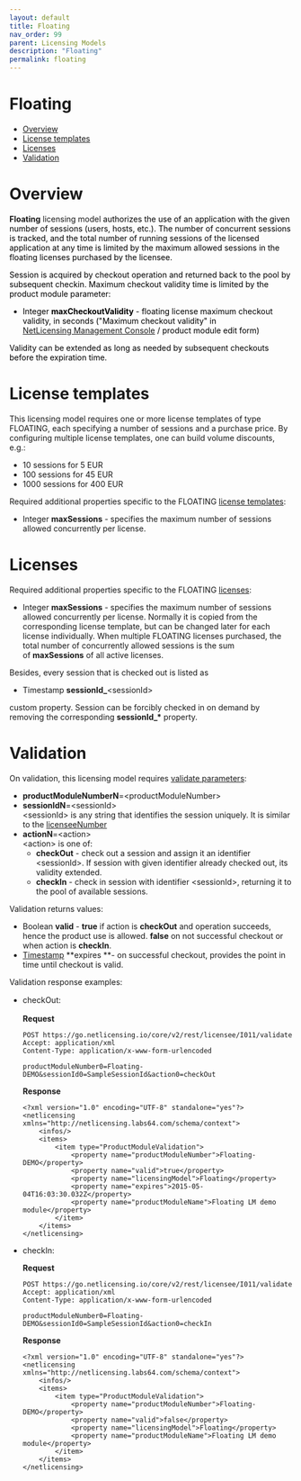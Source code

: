 ```yaml
---
layout: default
title: Floating
nav_order: 99
parent: Licensing Models
description: "Floating"
permalink: floating
---
```


Floating
========

-   [Overview](#Floating-Overview)
-   [License templates](#Floating-Licensetemplates)
-   [Licenses](#Floating-Licenses)
-   [Validation](#Floating-Validation)

Overview
========

**Floating** licensing model <span style="color: rgb(0,0,0);">authorizes
the use of an application with the given number of sessions (users,
hosts, etc.). The number of concurrent sessions is tracked, and the
total number of running sessions of the licensed application at any time
is limited by the maximum allowed sessions in the floating licenses
purchased by the licensee.</span>

<span style="color: rgb(0,0,0);">Session is acquired by checkout
operation and returned back to the pool by subsequent checkin. Maximum
checkout validity time is limited by the product module
parameter:</span>

-   <span style="color: rgb(0,0,0);">Integer **maxCheckoutValidity** -
    floating license maximum checkout validity, in seconds ("<span
    style="color: rgb(0,0,0);">Maximum checkout validity" in
    <a href="https://go.netlicensing.io/console/v2/" class="external-link">NetLicensing Management Console</a> /
    product module edit form)</span></span>

<span style="color: rgb(0,0,0);">Validity can be extended as long as
needed by subsequent checkouts before the expiration time.</span>

License templates
=================

This licensing model requires one or more license templates of type
FLOATING, each specifying a number of sessions and a purchase price. By
configuring multiple license templates, one can build volume discounts,
e.g.:

-   10 sessions for 5 EUR
-   100 sessions for 45 EUR
-   1000 sessions for 400 EUR

Required additional properties specific to the FLOATING [license
templates](https://www.labs64.de/confluence/display/NLICPUB/NetLicensing+Object+Model):

-   Integer **maxSessions** - specifies the maximum number of sessions
    allowed concurrently per license.

Licenses
========

Required additional properties specific to the
FLOATING [licenses](https://www.labs64.de/confluence/display/NLICPUB/NetLicensing+Object+Model):

-   Integer **maxSessions** - specifies the maximum number of sessions
    allowed concurrently per license. Normally it is copied from the
    corresponding license template, but can be changed later for each
    license individually. When multiple FLOATING licenses purchased, the
    total number of concurrently allowed sessions is the sum
    of **maxSessions** of all active licenses.

Besides, every session that is checked out is listed as

-   Timestamp **sessionId\_**\<sessionId\>

custom property. Session can be forcibly checked in on demand by
removing the corresponding **sessionId\_\*** property.

Validation
==========

On validation, this licensing model requires [validate
parameters](licensee-services):

-   **productModuleNumberN**=\<<span
    class="error">productModuleNumber\></span>
-   **sessionIdN**=\<sessionId\>  
    \<sessionId\> is any string that identifies the session uniquely. It
    is similar to the [licenseeNumber](glossary)
-   **actionN**=\<action\>  
    \<action\> is one of:
    -   **checkOut** - check out a session and assign it an identifier
        \<sessionId\>. If session with given identifier already checked
        out, its validity extended.
    -   **checkIn** - check in session with identifier \<sessionId\>,
        returning it to the pool of available sessions.

Validation returns values:

-   Boolean **valid** - **true** if action is **checkOut** and operation
    succeeds, hence the product use is allowed. **false** on not
    successful checkout or when action is **checkIn**.
-   [Timestamp](https://www.labs64.de/confluence/pages/viewpage.action?pageId=11010215#NetLicensingAPI(RESTful)-DataTypes) **expires **-
    on successful checkout, provides the point in time until checkout is
    valid.

Validation response examples:

-   <span style="line-height: 1.4285715;">checkOut:  
    </span>

    **Request**

    ``` theme:
    POST https://go.netlicensing.io/core/v2/rest/licensee/I011/validate
    Accept: application/xml
    Content-Type: application/x-www-form-urlencoded

    productModuleNumber0=Floating-DEMO&sessionId0=SampleSessionId&action0=checkOut
    ```

    <span style="line-height: 1.4285715;">  
    </span>

    **Response**

    ``` theme:
    <?xml version="1.0" encoding="UTF-8" standalone="yes"?>
    <netlicensing xmlns="http://netlicensing.labs64.com/schema/context">
        <infos/>
        <items>
            <item type="ProductModuleValidation">
                <property name="productModuleNumber">Floating-DEMO</property>
                <property name="valid">true</property>
                <property name="licensingModel">Floating</property>
                <property name="expires">2015-05-04T16:03:30.032Z</property>
                <property name="productModuleName">Floating LM demo module</property>
            </item>
        </items>
    </netlicensing>
    ```

<!-- -->

-   checkIn:

    **Request**

    ``` theme:
    POST https://go.netlicensing.io/core/v2/rest/licensee/I011/validate
    Accept: application/xml
    Content-Type: application/x-www-form-urlencoded

    productModuleNumber0=Floating-DEMO&sessionId0=SampleSessionId&action0=checkIn
    ```

    **Response**

    ``` theme:
    <?xml version="1.0" encoding="UTF-8" standalone="yes"?>
    <netlicensing xmlns="http://netlicensing.labs64.com/schema/context">
        <infos/>
        <items>
            <item type="ProductModuleValidation">
                <property name="productModuleNumber">Floating-DEMO</property>
                <property name="valid">false</property>
                <property name="licensingModel">Floating</property>
                <property name="productModuleName">Floating LM demo module</property>
            </item>
        </items>
    </netlicensing>
    ```

 
